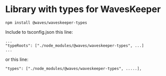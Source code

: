 # Library with types for WavesKeeper

`npm install @waves/waveskeeper-types`

Include to tsconfig.json this line:

```
...
"typeRoots": ["./node_modules/@waves/waveskeeper-types", ...]
...
```
or this line:

```
"types": ["./node_modules/@waves/waveskeeper-types", .....],
```
